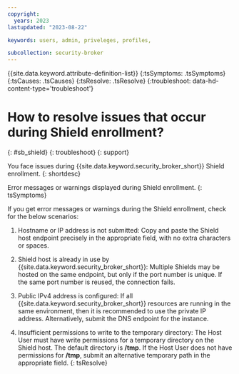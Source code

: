 ```yaml
---
copyright:
  years: 2023
lastupdated: "2023-08-22"

keywords: users, admin, priveleges, profiles,

subcollection: security-broker
---
```


{{site.data.keyword.attribute-definition-list}}
{:tsSymptoms: .tsSymptoms}
{:tsCauses: .tsCauses}
{:tsResolve: .tsResolve}
{:troubleshoot: data-hd-content-type='troubleshoot'}


# How to resolve issues that occur during Shield enrollment?
{: #sb_shield}
{: troubleshoot}
{: support}

You face issues during {{site.data.keyword.security_broker_short}} Shield enrollment.
{: shortdesc}

Error messages or warnings displayed during Shield enrollment.
{: tsSymptoms}

If you get error messages or warnings during the Shield enrollment, check for the below scenarios:
1. Hostname or IP address is not submitted: Copy and paste the Shield host endpoint precisely in the appropriate field, with no extra characters or spaces.

2. Shield host is already in use by {{site.data.keyword.security_broker_short}}: Multiple Shields may be hosted on the same endpoint, but only if the port number is unique. If the same port number is reused, the connection fails.

3. Public IPv4 address is configured: If all {{site.data.keyword.security_broker_short}} resources are running in the same environment, then it is recommended to use the private IP address. Alternatively, submit the DNS endpoint for the instance.

4. Insufficient permissions to write to the temporary directory: The Host User must have write permissions for a temporary directory on the Shield host. The default directory is **/tmp**. If the Host User does not have permissions for **/tmp**, submit an alternative temporary path in the appropriate field.
{: tsResolve}





